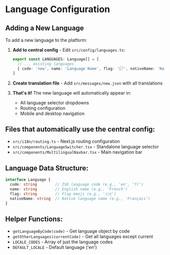 # Language Configuration

## Adding a New Language

To add a new language to the platform:

1. **Add to central config** - Edit `src/config/languages.ts`:
   ```typescript
   export const LANGUAGES: Language[] = [
     // ... existing languages
     { code: 'new', name: 'Language Name', flag: '🏳️', nativeName: 'Native Name' },
   ]
   ```

2. **Create translation file** - Add `src/messages/new.json` with all translations

3. **That's it!** The new language will automatically appear in:
   - All language selector dropdowns
   - Routing configuration
   - Mobile and desktop navigation

## Files that automatically use the central config:

- `src/i18n/routing.ts` - Next.js routing configuration
- `src/components/LanguageSwitcher.tsx` - Standalone language selector
- `src/components/MultilingualNavbar.tsx` - Main navigation bar

## Language Data Structure:

```typescript
interface Language {
  code: string        // ISO language code (e.g., 'en', 'fr')
  name: string        // English name (e.g., 'French')
  flag: string        // Flag emoji (e.g., '🇫🇷')
  nativeName: string  // Native language name (e.g., 'Français')
}
```

## Helper Functions:

- `getLanguageByCode(code)` - Get language object by code
- `getOtherLanguages(currentCode)` - Get all languages except current
- `LOCALE_CODES` - Array of just the language codes
- `DEFAULT_LOCALE` - Default language ('en')